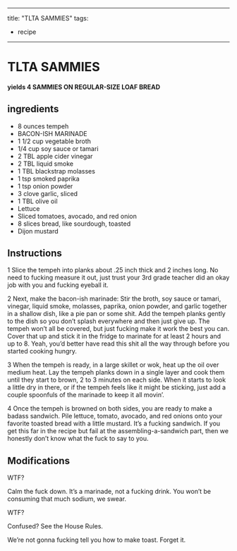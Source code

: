 
---
title: "TLTA SAMMIES"
tags:
  - recipe
---
# TLTA SAMMIES



#### yields  4 SAMMIES ON REGULAR-SIZE LOAF BREAD


## ingredients
* 8 ounces tempeh 
* BACON-ISH MARINADE 
* 1 1/2 cup vegetable broth 
* 1/4 cup soy sauce or tamari 
* 2 TBL apple cider vinegar 
* 2 TBL liquid smoke 
* 1 TBL blackstrap molasses 
* 1 tsp smoked paprika 
* 1 tsp onion powder 
* 3 clove garlic, sliced 
* 1 TBL olive oil 
* Lettuce 
* Sliced tomatoes, avocado, and red onion 
* 8 slices bread, like sourdough, toasted 
* Dijon mustard 



## Instructions
1 Slice the tempeh into planks about .25 inch thick and 2 inches long. No need to fucking measure it out, just trust your 3rd grade teacher did an okay job with you and fucking eyeball it.

2 Next, make the bacon-ish marinade: Stir the broth, soy sauce or tamari, vinegar, liquid smoke, molasses, paprika, onion powder, and garlic together in a shallow dish, like a pie pan or some shit. Add the tempeh planks gently to the dish so you don’t splash everywhere and then just give up. The tempeh won’t all be covered, but just fucking make it work the best you can. Cover that up and stick it in the fridge to marinate for at least 2 hours and up to 8. Yeah, you’d better have read this shit all the way through before you started cooking hungry.

3 When the tempeh is ready, in a large skillet or wok, heat up the oil over medium heat. Lay the tempeh planks down in a single layer and cook them until they start to brown, 2 to 3 minutes on each side. When it starts to look a little dry in there, or if the tempeh feels like it might be sticking, just add a couple spoonfuls of the marinade to keep it all movin’.

4 Once the tempeh is browned on both sides, you are ready to make a badass sandwich. Pile lettuce, tomato, avocado, and red onions onto your favorite toasted bread with a little mustard. It’s a fucking sandwich. If you get this far in the recipe but fail at the assembling-a-sandwich part, then we honestly don’t know what the fuck to say to you.



## Modifications
WTF?

 Calm the fuck down. It’s a marinade, not a fucking drink. You won’t be consuming that much sodium, we swear.

 WTF?

 Confused? See the House Rules.

 We’re not gonna fucking tell you how to make toast. Forget it.




